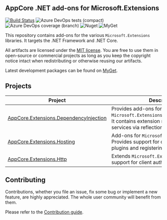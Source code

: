 AppCore .NET add-ons for Microsoft.Extensions
--------------------

[![Build Status](https://dev.azure.com/AppCoreNet/Extensions/_apis/build/status/AppCore.Extensions%20CI?branchName=dev)](https://dev.azure.com/AppCoreNet/Extensions/_build/latest?definitionId=19&branchName=dev)
![Azure DevOps tests (compact)](https://img.shields.io/azure-devops/tests/AppCoreNet/Extensions/19?compact_message)
![Azure DevOps coverage (branch)](https://img.shields.io/azure-devops/coverage/AppCoreNet/Extensions/19/dev)
![Nuget](https://img.shields.io/nuget/v/AppCore.Extensions.DependencyInjection.Abstractions)
![MyGet](https://img.shields.io/myget/appcorenet/vpre/AppCore.Extensions.DependencyInjection.Abstractions?label=myget)

This repository contains add-ons for the various `Microsoft.Extensions` libraries. It targets the .NET Framework and .NET Core.

All artifacts are licensed under the [MIT license](LICENSE). You are free to use them in open-source or commercial projects as long as you keep the copyright notice intact when redistributing or otherwise reusing our artifacts.

Latest development packages can be found on [MyGet](https://www.myget.org/gallery/appcorenet).

## Projects

| Project                                                                 | Description                                                                                                                         |
|-------------------------------------------------------------------------|-------------------------------------------------------------------------------------------------------------------------------------|
| [AppCore.Extensions.DependencyInjection](DependencyInjection/README.md) | Provides add-ons for `Microsoft.Extensions.DependencyInjection`. It contains extension methods to register services via reflection. |
| [AppCore.Extensions.Hosting](Hosting/README.md)                         | Add-ons for `Microsoft.Extensions.Hosting`. Provides support for dynamically loading plugins and registering services.              |
| [AppCore.Extensions.Http](Http/README.md)                               | Extends `Microsoft.Extensions.Http` adding support for client authentication.                                                       |

## Contributing

Contributions, whether you file an issue, fix some bug or implement a new feature, are highly appreciated. The whole user community
will benefit from them.

Please refer to the [Contribution guide](CONTRIBUTING.md).
